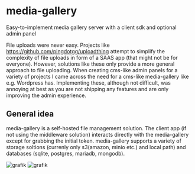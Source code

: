 # media-gallery
Easy-to-implement media gallery server with a client sdk and optional admin panel

File uploads were never easy. Projects like https://github.com/pingdotgg/uploadthing attempt to simplify the complexity of file uploads in form of a SAAS app (that might not be for everyone). However, solutions like these only provide a more general approach to file uploading. When creating cms-like admin panels for a variety of projects I came across the need for a cms-like media-gallery like e.g. Wordpress has. Implementing these, although not difficult, was annoying at best as you are not shipping any features and are only improving the admin experience. 

## General idea
media-gallery is a self-hosted file management solution. The client app (if not using the middleware solution) interacts directly with the media-gallery except for grabbing the initial token. media-gallery supports a variety of storage soltions (currenly only s3(amazon, minio etc.) and local path) and databases (sqlite, postgres, mariadb, mongodb). 

![grafik](https://github.com/user-attachments/assets/bfe07ea8-838c-4dd8-a785-fd8bed1aea7d)
![grafik](https://github.com/user-attachments/assets/f5ba232f-020d-4c89-9141-293aef45d661)
